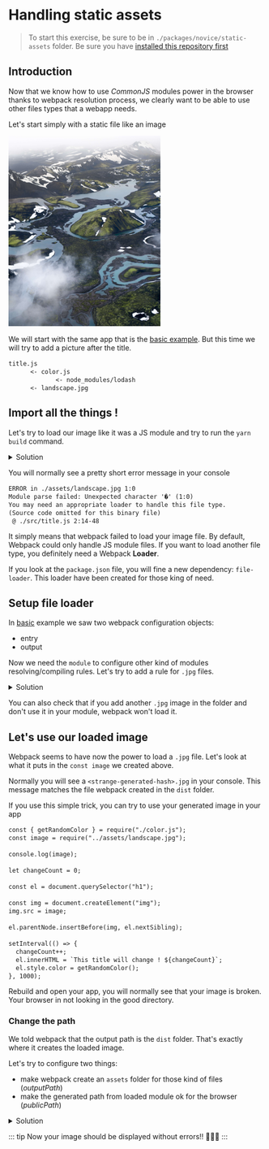 # Handling static assets

> To start this exercise, be sure to be in `./packages/novice/static-assets` folder.
> Be sure you have [installed this repository first](../README.md#install)

## Introduction

Now that we know how to use _CommonJS_ modules power in the browser thanks to webpack resolution process,
we clearly want to be able to use other files types that a webapp needs.

Let's start simply with a static file like an image

<img src="../img/elias-arnar-1309173-unsplash.jpg" width="300px" height="auto" alt="example of asset"/>

We will start with the same app that is the [basic example](./basics.md).
But this time we will try to add a picture after the title.

```
title.js
      <- color.js
             <- node_modules/lodash
      <- landscape.jpg
```

## Import all the things !

Let's try to load our image like it was a JS module and try to run the `yarn build` command.

<details>
<summary>Solution</summary>

```js{2}
const { getRandomColor } = require("./color.js");
const image = require("../assets/landscape.jpg");

let changeCount = 0;

const el = document.querySelector("h1");

setInterval(() => {
  changeCount++;
  el.innerHTML = `This title will change ! ${changeCount}`;
  el.style.color = getRandomColor();
}, 1000);
```

</details>

You will normally see a pretty short error message in your console

```log
ERROR in ./assets/landscape.jpg 1:0
Module parse failed: Unexpected character '�' (1:0)
You may need an appropriate loader to handle this file type.
(Source code omitted for this binary file)
 @ ./src/title.js 2:14-48
```

It simply means that webpack failed to load your image file.
By default, Webpack could only handle JS module files.
If you want to load another file type, you definitely need a Webpack **Loader**.

If you look at the `package.json` file, you will fine a new dependency: `file-loader`.
This loader have been created for those king of need.

## Setup file loader

In [basic](./basics.md) example we saw two webpack configuration objects:

- entry
- output

Now we need the `module` to configure other kind of modules resolving/compiling rules.
Let's try to add a rule for `.jpg` files.

<details>
<summary>Solution</summary>

```js{10-19}
const path = require("path");

module.exports = {
  entry: "./src/title.js", // The source module of our dependency graph
  output: {
    // Configuration of what we tell webpack to generate (here, a ./dist/main.js file)
    filename: "main.js",
    path: path.resolve(__dirname, "dist")
  },
  module: {
    rules: [
      // Here we can define/override module loading rules
      {
        test: /\.jpg$/,
        use: ["file-loader"]
      }
    ]
  }
};
```

</details>

You can also check that if you add another `.jpg` image in the folder and don't use it in your module, webpack won't load it.

## Let's use our loaded image

Webpack seems to have now the power to load a `.jpg` file. Let's look at what it puts in the `const image` we created above.

Normally you will see a `<strange-generated-hash>.jpg` in your console. This message matches the file webpack created in the `dist` folder.

If you use this simple trick, you can try to use your generated image in your app

```js{10-13}
const { getRandomColor } = require("./color.js");
const image = require("../assets/landscape.jpg");

console.log(image);

let changeCount = 0;

const el = document.querySelector("h1");

const img = document.createElement("img");
img.src = image;

el.parentNode.insertBefore(img, el.nextSibling);

setInterval(() => {
  changeCount++;
  el.innerHTML = `This title will change ! ${changeCount}`;
  el.style.color = getRandomColor();
}, 1000);
```

Rebuild and open your app, you will normally see that your image is broken.
Your browser in not looking in the good directory.

### Change the path

We told webpack that the output path is the `dist` folder. That's exactly where it creates the loaded image.

Let's try to configure two things:

- make webpack create an `assets` folder for those kind of files (_outputPath_)
- make the generated path from loaded module ok for the browser (_publicPath_)

<details>
<summary>Solution</summary>

```js{13-22}
const path = require("path");

module.exports = {
  entry: "./src/title.js", // The source module of our dependency graph
  output: {
    // Configuration of what we tell webpack to generate (here, a ./dist/main.js file)
    filename: "main.js",
    path: path.resolve(__dirname, "dist")
  },
  module: {
    rules: [
      {
        test: /\.jpg$/,
        use: [
          {
            loader: "file-loader",
            options: {
              outputPath: "assets",
              publicPath: "dist/assets"
            }
          }
        ]
      }
    ]
  }
};
```

</details>

::: tip
Now your image should be displayed without errors!! 👏👏👏
:::
